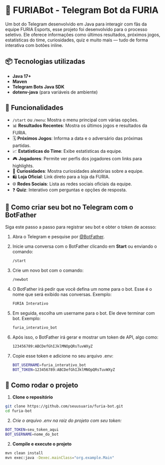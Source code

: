 # 🤖 FURIABot - Telegram Bot da FURIA

Um bot do Telegram desenvolvido em Java para interagir com fãs da equipe FURIA Esports, esse projeto foi desenvolvido para o processo seletivo. Ele oferece informações como últimos resultados, próximos jogos, estatísticas do time, curiosidades, quiz e muito mais — tudo de forma interativa com botões inline.

## 📦 Tecnologias utilizadas

- **Java 17+**
- **Maven**
- **Telegram Bots Java SDK**
- **dotenv-java** (para variáveis de ambiente)

## 🚀 Funcionalidades

- `/start` ou `/menu`: Mostra o menu principal com várias opções.
- 📊 **Resultados Recentes**: Mostra os últimos jogos e resultados da FURIA.
- 🗓️ **Próximos Jogos**: Informa a data e o adversário das próximas partidas.
- 📈 **Estatísticas do Time**: Exibe estatísticas da equipe.
- 🎮 **Jogadores**: Permite ver perfis dos jogadores com links para highlights.
- 🧠 **Curiosidades**: Mostra curiosidades aleatórias sobre a equipe.
- 🛍️ **Loja Oficial**: Link direto para a loja da FURIA.
- 🌐 **Redes Sociais**: Lista as redes sociais oficiais da equipe.
- ❓ **Quiz**: Interativo com perguntas e opções de resposta.

## 🤖 Como criar seu bot no Telegram com o BotFather

Siga este passo a passo para registrar seu bot e obter o token de acesso:

1. Abra o Telegram e pesquise por [@BotFather](https://t.me/BotFather).

2. Inicie uma conversa com o BotFather clicando em **Start** ou enviando o comando:

   ```bash
   /start
   ```
3. Crie um novo bot com o comando:

   ```bash
   /newbot
   ```

4. O BotFather irá pedir que você defina um nome para o bot. Esse é o nome que será exibido nas conversas. Exemplo:

   ```bash
   FURIA Interativo
   ```

5. Em seguida, escolha um username para o bot. Ele deve terminar com bot. Exemplo:

   ```bash
   furia_interativo_bot
   ```

6. Após isso, o BotFather irá gerar e mostrar um token de API, algo como:

   ```bash
   123456789:ABCDefGhIJklMNOpQRsTuvWXyZ
   ```

7. Copie esse token e adicione no seu arquivo .env:

   ```bash
   BOT_USERNAME=furia_interativo_bot
   BOT_TOKEN=123456789:ABCDefGhIJklMNOpQRsTuvWXyZ
   ```

## 🔧 Como rodar o projeto

1. **Clone o repositório**

```bash
git clone https://github.com/seuusuario/furia-bot.git
cd furia-bot
```

2. *Crie o arquivo .env na raiz do projeto com seu token:*

```bash
BOT_TOKEN=seu_token_aqui
BOT_USERNAME=nome_do_bot
```

2. **Compile e execute o projeto**

```bash
mvn clean install
mvn exec:java -Dexec.mainClass="org.example.Main"
```

